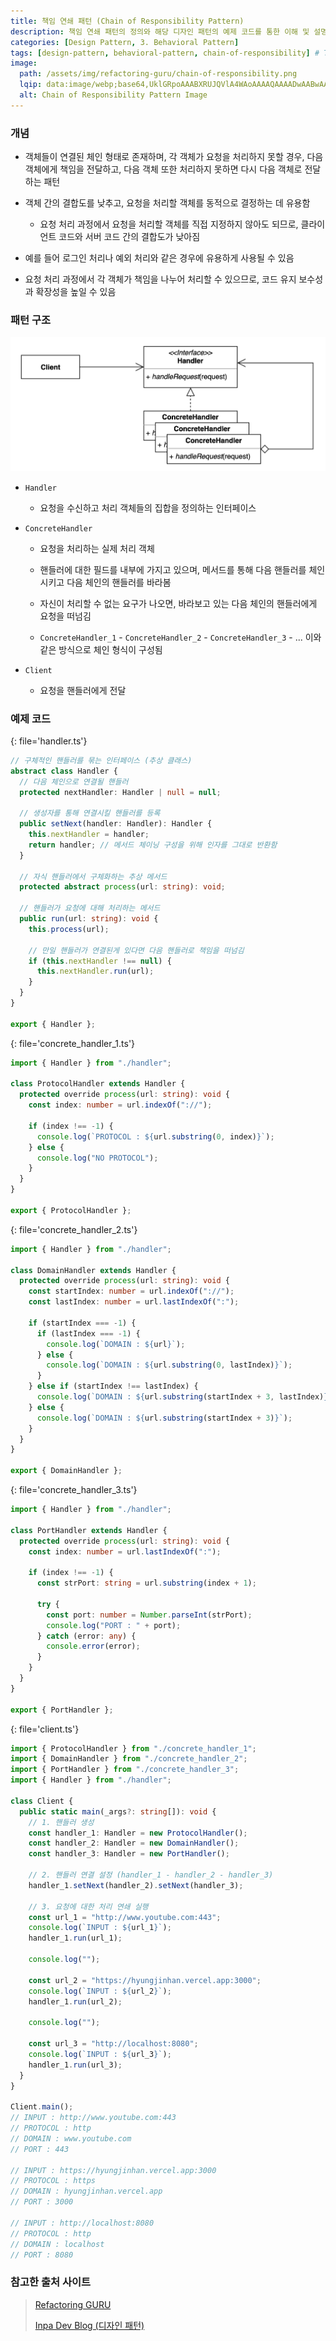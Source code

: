 ```yaml
---
title: 책임 연쇄 패턴 (Chain of Responsibility Pattern)
description: 책임 연쇄 패턴의 정의와 해당 디자인 패턴의 예제 코드를 통한 이해 및 설명 정리
categories: [Design Pattern, 3. Behavioral Pattern]
tags: [design-pattern, behavioral-pattern, chain-of-responsibility] # TAG names should always be lowercase
image:
  path: /assets/img/refactoring-guru/chain-of-responsibility.png
  lqip: data:image/webp;base64,UklGRpoAAABXRUJQVlA4WAoAAAAQAAAADwAABwAAQUxQSDIAAAARL0AmbZurmr57yyIiqE8oiG0bejIYEQTgqiDA9vqnsUSI6H+oAERp2HZ65qP/VIAWAFZQOCBCAAAA8AEAnQEqEAAIAAVAfCWkAALp8sF8rgRgAP7o9FDvMCkMde9PK7euH5M1m6VWoDXf2FkP3BqV0ZYbO6NA/VFIAAAA
  alt: Chain of Responsibility Pattern Image
---
```


### 개념

- 객체들이 연결된 체인 형태로 존재하며, 각 객체가 요청을 처리하지 못할 경우, 다음 객체에게 책임을 전달하고, 다음 객체 또한 처리하지 못하면 다시 다음 객체로 전달하는 패턴

- 객체 간의 결합도를 낮추고, 요청을 처리할 객체를 동적으로 결정하는 데 유용함

  - 요청 처리 과정에서 요청을 처리할 객체를 직접 지정하지 않아도 되므로, 클라이언트 코드와 서버 코드 간의 결합도가 낮아짐

- 예를 들어 로그인 처리나 예외 처리와 같은 경우에 유용하게 사용될 수 있음

- 요청 처리 과정에서 각 객체가 책임을 나누어 처리할 수 있으므로, 코드 유지 보수성과 확장성을 높일 수 있음

### 패턴 구조

![chain_of_responsibility](/assets/img/structure/chain_of_responsibility.png)

- `Handler`

  - 요청을 수신하고 처리 객체들의 집합을 정의하는 인터페이스

- `ConcreteHandler`

  - 요청을 처리하는 실제 처리 객체

  - 핸들러에 대한 필드를 내부에 가지고 있으며, 메서드를 통해 다음 핸들러를 체인시키고 다음 체인의 핸들러를 바라봄

  - 자신이 처리할 수 없는 요구가 나오면, 바라보고 있는 다음 체인의 핸들러에게 요청을 떠넘김

  - `ConcreteHandler_1` - `ConcreteHandler_2` - `ConcreteHandler_3` - ... 이와 같은 방식으로 체인 형식이 구성됨

- `Client`

  - 요청을 핸들러에게 전달

### 예제 코드

{: file='handler.ts'}

```ts
// 구체적인 핸들러를 묶는 인터페이스 (추상 클래스)
abstract class Handler {
  // 다음 체인으로 연결될 핸들러
  protected nextHandler: Handler | null = null;

  // 생성자를 통해 연결시킬 핸들러를 등록
  public setNext(handler: Handler): Handler {
    this.nextHandler = handler;
    return handler; // 메서드 체이닝 구성을 위해 인자를 그대로 반환함
  }

  // 자식 핸들러에서 구체화하는 추상 메서드
  protected abstract process(url: string): void;

  // 핸들러가 요청에 대해 처리하는 메서드
  public run(url: string): void {
    this.process(url);

    // 만일 핸들러가 연결된게 있다면 다음 핸들러로 책임을 떠넘김
    if (this.nextHandler !== null) {
      this.nextHandler.run(url);
    }
  }
}

export { Handler };
```

{: file='concrete_handler_1.ts'}

```ts
import { Handler } from "./handler";

class ProtocolHandler extends Handler {
  protected override process(url: string): void {
    const index: number = url.indexOf("://");

    if (index !== -1) {
      console.log(`PROTOCOL : ${url.substring(0, index)}`);
    } else {
      console.log("NO PROTOCOL");
    }
  }
}

export { ProtocolHandler };
```

{: file='concrete_handler_2.ts'}

```ts
import { Handler } from "./handler";

class DomainHandler extends Handler {
  protected override process(url: string): void {
    const startIndex: number = url.indexOf("://");
    const lastIndex: number = url.lastIndexOf(":");

    if (startIndex === -1) {
      if (lastIndex === -1) {
        console.log(`DOMAIN : ${url}`);
      } else {
        console.log(`DOMAIN : ${url.substring(0, lastIndex)}`);
      }
    } else if (startIndex !== lastIndex) {
      console.log(`DOMAIN : ${url.substring(startIndex + 3, lastIndex)}`);
    } else {
      console.log(`DOMAIN : ${url.substring(startIndex + 3)}`);
    }
  }
}

export { DomainHandler };
```

{: file='concrete_handler_3.ts'}

```ts
import { Handler } from "./handler";

class PortHandler extends Handler {
  protected override process(url: string): void {
    const index: number = url.lastIndexOf(":");

    if (index !== -1) {
      const strPort: string = url.substring(index + 1);

      try {
        const port: number = Number.parseInt(strPort);
        console.log("PORT : " + port);
      } catch (error: any) {
        console.error(error);
      }
    }
  }
}

export { PortHandler };
```

{: file='client.ts'}

```ts
import { ProtocolHandler } from "./concrete_handler_1";
import { DomainHandler } from "./concrete_handler_2";
import { PortHandler } from "./concrete_handler_3";
import { Handler } from "./handler";

class Client {
  public static main(_args?: string[]): void {
    // 1. 핸들러 생성
    const handler_1: Handler = new ProtocolHandler();
    const handler_2: Handler = new DomainHandler();
    const handler_3: Handler = new PortHandler();

    // 2. 핸들러 연결 설정 (handler_1 - handler_2 - handler_3)
    handler_1.setNext(handler_2).setNext(handler_3);

    // 3. 요청에 대한 처리 연쇄 실행
    const url_1 = "http://www.youtube.com:443";
    console.log(`INPUT : ${url_1}`);
    handler_1.run(url_1);

    console.log("");

    const url_2 = "https://hyungjinhan.vercel.app:3000";
    console.log(`INPUT : ${url_2}`);
    handler_1.run(url_2);

    console.log("");

    const url_3 = "http://localhost:8080";
    console.log(`INPUT : ${url_3}`);
    handler_1.run(url_3);
  }
}

Client.main();
// INPUT : http://www.youtube.com:443
// PROTOCOL : http
// DOMAIN : www.youtube.com
// PORT : 443

// INPUT : https://hyungjinhan.vercel.app:3000
// PROTOCOL : https
// DOMAIN : hyungjinhan.vercel.app
// PORT : 3000

// INPUT : http://localhost:8080
// PROTOCOL : http
// DOMAIN : localhost
// PORT : 8080
```

### 참고한 출처 사이트

> [Refactoring GURU](https://refactoring.guru/ko/design-patterns)
>
> [Inpa Dev Blog (디자인 패턴)](https://inpa.tistory.com/category/%EB%94%94%EC%9E%90%EC%9D%B8%20%ED%8C%A8%ED%84%B4)
